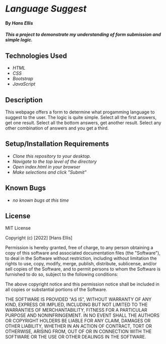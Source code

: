 # _Language Suggest_

#### By _**Hans Ellis**_

#### _This a project to demonstrate my understanding of form submission and simple logic._

## Technologies Used

* _HTML_
* _CSS_
* _Bootstrap_
* _JavaScript_

## Description

This webpage offers a form to determine what progamming language to suggest to the user. The logic is quite simple. Select all the first answers, get one result. Select all the bottom answers, get another result. Select any other combination of answers and you get a third.

## Setup/Installation Requirements

* _Clone this repository to your desktop._
* _Navigate to the top level of the directory_
* _Open index.html in your browser_
* _Make selections and click "Submit"_

## Known Bugs

* _no known bugs at this time_


## License

MIT License

Copyright (c) [2022] [Hans Ellis]

Permission is hereby granted, free of charge, to any person obtaining a copy
of this software and associated documentation files (the "Software"), to deal
in the Software without restriction, including without limitation the rights
to use, copy, modify, merge, publish, distribute, sublicense, and/or sell
copies of the Software, and to permit persons to whom the Software is
furnished to do so, subject to the following conditions:

The above copyright notice and this permission notice shall be included in all
copies or substantial portions of the Software.

THE SOFTWARE IS PROVIDED "AS IS", WITHOUT WARRANTY OF ANY KIND, EXPRESS OR
IMPLIED, INCLUDING BUT NOT LIMITED TO THE WARRANTIES OF MERCHANTABILITY,
FITNESS FOR A PARTICULAR PURPOSE AND NONINFRINGEMENT. IN NO EVENT SHALL THE
AUTHORS OR COPYRIGHT HOLDERS BE LIABLE FOR ANY CLAIM, DAMAGES OR OTHER
LIABILITY, WHETHER IN AN ACTION OF CONTRACT, TORT OR OTHERWISE, ARISING FROM,
OUT OF OR IN CONNECTION WITH THE SOFTWARE OR THE USE OR OTHER DEALINGS IN THE
SOFTWARE.

